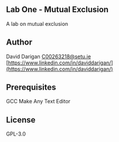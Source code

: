 ## Lab One - Mutual Exclusion

A lab on mutual exclusion

## Author

David Darigan
C00263218@setu.ie
[https://www.linkedin.com/in/daviddarigan/](https://www.linkedin.com/in/daviddarigan/)

## Prerequisites

GCC
Make
Any Text Editor

## License

GPL-3.0
